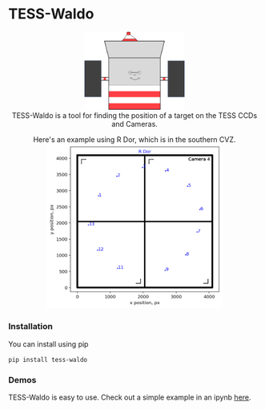 # TESS-Waldo

<p align="center">
  <img src="docs/TESS-Waldo_logo.png" width="200"/>
  <br>
  TESS-Waldo is a tool for finding the position of a target on the TESS CCDs and Cameras.
</p>

<p align="center">
  Here's an example using R Dor, which is in the southern CVZ.
  <img src="docs/R_Dor.png" width="350"/>
  <br>
</p>


### Installation

You can install using pip

```
pip install tess-waldo
```

### Demos

TESS-Waldo is easy to use. Check out a simple example in an ipynb [here](https://github.com/SimonJMurphy/tess-waldo/blob/master/examples/Waldo_example.ipynb).
